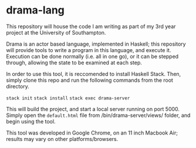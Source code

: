# drama-lang

This repository will house the code I am writing as part of my 3rd year project at the University of Southampton. 

Drama is an actor based language, implemented in Haskell; this repository will provide tools to write a program in this language, and execute it.
Execution can be done normally (i.e. all in one go), or it can be stepped through, allowing the state to be examined at each step. 

In order to use this tool, it is reccomended to install Haskell Stack.
Then, simply clone this repo and run the following commands from the root directory.

`stack init`
`stack install`
`stack exec drama-server`

This will build the project, and start a local server running on port 5000.
Simply open the `default.html` file from /bin/drama-server/views/ folder, and begin using the tool.

This tool was developed in Google Chrome, on an 11 inch Macbook Air; results may vary on other platforms/browsers.
